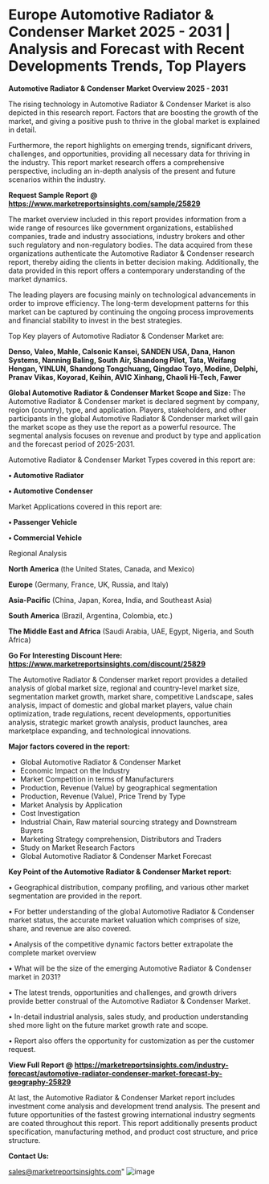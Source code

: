 # Europe Automotive Radiator & Condenser Market 2025 - 2031 | Analysis and Forecast with Recent Developments Trends, Top Players

<Strong> Automotive Radiator & Condenser Market Overview 2025 - 2031</strong>

The rising technology in Automotive Radiator & Condenser Market is also depicted in this research report. Factors that are boosting the growth of the market, and giving a positive push to thrive in the global market is explained in detail.

Furthermore, the report highlights on emerging trends, significant drivers, challenges, and opportunities, providing all necessary data for thriving in the industry. This report market research offers a comprehensive perspective, including an in-depth analysis of the present and future scenarios within the industry.

<strong>Request Sample Report @ <a href=https://www.marketreportsinsights.com/sample/25829>https://www.marketreportsinsights.com/sample/25829</a></strong>

The market overview included in this report provides information from a wide range of resources like government organizations, established companies, trade and industry associations, industry brokers and other such regulatory and non-regulatory bodies. The data acquired from these organizations authenticate the Automotive Radiator & Condenser research report, thereby aiding the clients in better decision making. Additionally, the data provided in this report offers a contemporary understanding of the market dynamics.

The leading players are focusing mainly on technological advancements in order to improve efficiency. The long-term development patterns for this market can be captured by continuing the ongoing process improvements and financial stability to invest in the best strategies.

Top Key players of Automotive Radiator & Condenser Market are:

<strong>Denso, Valeo, Mahle, Calsonic Kansei, SANDEN USA, Dana, Hanon Systems, Nanning Baling, South Air, Shandong Pilot, Tata, Weifang Hengan, YINLUN, Shandong Tongchuang, Qingdao Toyo, Modine, Delphi, Pranav Vikas, Koyorad, Keihin, AVIC Xinhang, Chaoli Hi-Tech, Fawer</strong>

<strong><b>Global Automotive Radiator & Condenser Market Scope and Size:</b></strong>
The Automotive Radiator & Condenser market is declared segment by company, region (country), type, and application. Players, stakeholders, and other participants in the global Automotive Radiator & Condenser market will gain the market scope as they use the report as a powerful resource. The segmental analysis focuses on revenue and product by type and application and the forecast period of 2025-2031.

Automotive Radiator & Condenser Market Types covered in this report are:

<strong>• Automotive Radiator

• Automotive Condenser</strong>

Market Applications covered in this report are:

<strong>• Passenger Vehicle

• Commercial Vehicle</strong> 

Regional Analysis

<strong>North America</strong> (the United States, Canada, and Mexico)

<strong>Europe</strong> (Germany, France, UK, Russia, and Italy)

<strong>Asia-Pacific</strong> (China, Japan, Korea, India, and Southeast Asia)

<strong>South America</strong> (Brazil, Argentina, Colombia, etc.)

<strong>The Middle East and Africa</strong> (Saudi Arabia, UAE, Egypt, Nigeria, and South Africa)

<strong>Go For Interesting Discount Here: <a href=https://www.marketreportsinsights.com/discount/25829>https://www.marketreportsinsights.com/discount/25829</a></strong>

The Automotive Radiator & Condenser market report provides a detailed analysis of global market size, regional and country-level market size, segmentation market growth, market share, competitive Landscape, sales analysis, impact of domestic and global market players, value chain optimization, trade regulations, recent developments, opportunities analysis, strategic market growth analysis, product launches, area marketplace expanding, and technological innovations.

<strong><b>Major factors covered in the report:</b></strong>
<ul>
  <li>Global Automotive Radiator & Condenser Market </li>
  <li>Economic Impact on the Industry</li>
  <li>Market Competition in terms of Manufacturers</li>
  <li>Production, Revenue (Value) by geographical segmentation</li>
  <li>Production, Revenue (Value), Price Trend by Type</li>
  <li>Market Analysis by Application</li>
  <li>Cost Investigation</li>
  <li>Industrial Chain, Raw material sourcing strategy and Downstream Buyers</li>
  <li>Marketing Strategy comprehension, Distributors and Traders</li>
  <li>Study on Market Research Factors</li>
  <li>Global Automotive Radiator & Condenser Market Forecast</li>
</ul>

<strong><b>Key Point of the Automotive Radiator & Condenser Market report:</b></strong>

• Geographical distribution, company profiling, and various other market segmentation are provided in the report.

• For better understanding of the global Automotive Radiator & Condenser market status, the accurate market valuation which comprises of size, share, and revenue are also covered.

• Analysis of the competitive dynamic factors better extrapolate the complete market overview

• What will be the size of the emerging Automotive Radiator & Condenser market in 2031?

• The latest trends, opportunities and challenges, and growth drivers provide better construal of the Automotive Radiator & Condenser Market.

• In-detail industrial analysis, sales study, and production understanding shed more light on the future market growth rate and scope.

• Report also offers the opportunity for customization as per the customer request.

<strong><b>View Full Report @ <a href=https://marketreportsinsights.com/industry-forecast/automotive-radiator-condenser-market-forecast-by-geography-25829>https://marketreportsinsights.com/industry-forecast/automotive-radiator-condenser-market-forecast-by-geography-25829</a></b></strong>


At last, the Automotive Radiator & Condenser Market report includes investment come analysis and development trend analysis. The present and future opportunities of the fastest growing international industry segments are coated throughout this report. This report additionally presents product specification, manufacturing method, and product cost structure, and price structure.

<strong>Contact Us:</strong>

sales@marketreportsinsights.com"
![image](https://github.com/user-attachments/assets/12fc64b8-41fa-499f-b79f-bf29a4e39862)
